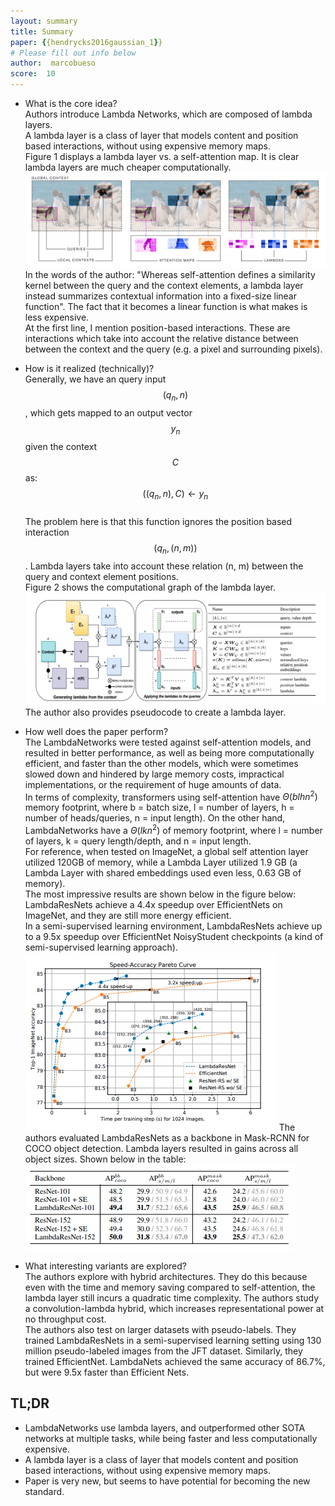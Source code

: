 ```yaml
---
layout: summary
title: Summary
paper: {{hendrycks2016gaussian_1}}
# Please fill out info below
author:  marcobueso
score:  10
---
```



* What is the core idea?\
Authors introduce Lambda Networks, which are composed of lambda layers.\
A lambda layer is a class of layer that models content and position based interactions, without using expensive memory maps.\
Figure 1 displays a lambda layer vs. a self-attention map. It is clear lambda layers are much cheaper computationally.\
![Bello (2021).](bello_lambda_networks_2021_1_a.PNG)
In the words of the author: "Whereas self-attention defines a similarity kernel between the query and the context elements, a lambda layer instead summarizes contextual information into a fixed-size linear function". The fact that it becomes a linear function is what makes is less expensive.\
At the first line, I mention position-based interactions. These are interactions which take into account the relative distance between between the context and the query (e.g. a pixel and surrounding pixels).

* How is it realized (technically)?\
Generally, we have an query input $$(q_n, n)$$, which gets mapped to an output vector $$y_n$$ given the context $$C$$ as:\
$$((q_n, n),C)\leftarrow y_n$$ \
The problem here is that this function ignores the position based interaction $$(q_n, (n,m))$$. Lambda layers take into account these relation (n, m) between the query and context element positions.\
Figure 2 shows the computational graph of the lambda layer.\
![Bello (2021).](bello_lambda_networks_2021_1_b.PNG)
The author also provides pseudocode to create a lambda layer.

* How well does the paper perform?\
The LambdaNetworks were tested against self-attention models, and resulted in better performance, as well as being more computationally efficient, and faster than the other models, which were sometimes slowed down and hindered by large memory costs, impractical implementations, or the requirement of huge amounts of data.\
In terms of complexity, transformers using self-attention have $\Theta (blhn^2)$ memory footprint, where b = batch size, l = number of layers, h = number of heads/queries, n = input length). On the other hand, LambdaNetworks have a  $\Theta (lkn^2)$ of memory footprint, where l = number of layers, k = query length/depth, and n =  input length.\
For reference, when tested on ImageNet, a global self attention layer utilized 120GB of memory, while a Lambda Layer utilized 1.9 GB (a Lambda Layer with shared embeddings used even less, 0.63 GB of memory).\
The most impressive results are shown below in the figure below:\
LambdaResNets achieve a 4.4x speedup over EfficientNets on ImageNet, and they are still more energy efficient.\
In a semi-supervised learning environment, LambdaResNets achieve up to a 9.5x speedup over EfficientNet NoisyStudent checkpoints (a kind of semi-supervised learning approach).\
![Bello (2021).](bello_lambda_networks_2021_1_c.PNG)
The authors evaluated LambdaResNets as a backbone in Mask-RCNN for COCO object detection. Lambda layers resulted in gains across all object sizes. Shown below in the table:\
![Bello (2021).](bello_lambda_networks_2021_1_d.PNG)

* What interesting variants are explored?\
The authors explore with hybrid architectures. They do this because even with the time and memory saving compared to self-attention, the lambda layer still incurs a quadratic time complexity. The authors study a convolution-lambda hybrid, which increases representational power at no throughput cost.\
The authors also test on larger datasets with pseudo-labels. They trained LambdaResNets in a semi-supervised learning setting using 130 million pseudo-labeled images from the JFT dataset. Similarly, they trained EfficientNet. LambdaNets achieved the same accuracy of 86.7%, but were 9.5x faster than Efficient Nets.



## TL;DR
* LambdaNetworks use lambda layers, and outperformed other SOTA networks at multiple tasks, while being faster and less computationally expensive.
* A lambda layer is a class of layer that models content and position based interactions, without using expensive memory maps.
* Paper is very new, but seems to have potential for becoming the new standard.
